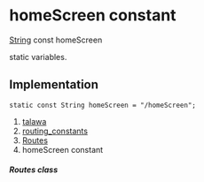 
<div>

# homeScreen constant

</div>


[String](https://api.flutter.dev/flutter/dart-core/String-class.html)
const homeScreen



static variables.



## Implementation

``` language-dart
static const String homeScreen = "/homeScreen";
```







1.  [talawa](../../index.md)
2.  [routing_constants](../../constants_routing_constants/)
3.  [Routes](../../constants_routing_constants/Routes-class.md)
4.  homeScreen constant

##### Routes class







